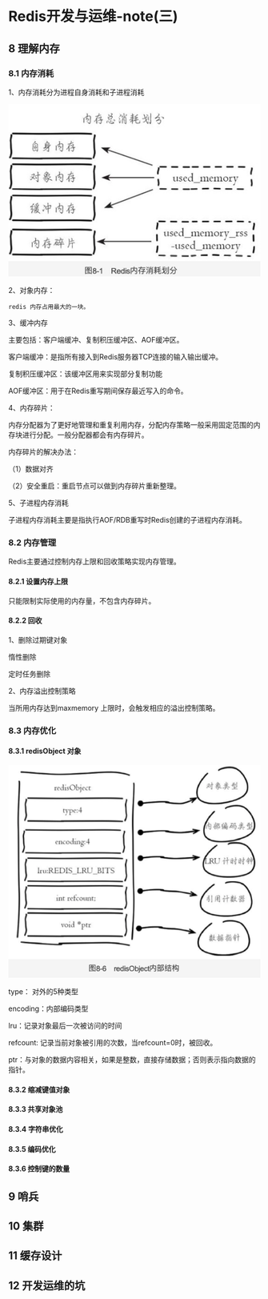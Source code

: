 # Redis开发与运维-note\(三\)

## 8 理解内存

### 8.1 内存消耗

1、内存消耗分为进程自身消耗和子进程消耗

![](../.gitbook/assets/image%20%2888%29.png)

2、对象内存：

```text
redis 内存占用最大的一块。
```

3、缓冲内存

主要包括：客户端缓冲、复制积压缓冲区、AOF缓冲区。

客户端缓冲：是指所有接入到Redis服务器TCP连接的输入输出缓冲。

复制积压缓冲区：该缓冲区用来实现部分复制功能

AOF缓冲区：用于在Redis重写期间保存最近写入的命令。

4、内存碎片：

内存分配器为了更好地管理和重复利用内存，分配内存策略一般采用固定范围的内存块进行分配。一般分配器都会有内存碎片。

内存碎片的解决办法：

（1）数据对齐

（2）安全重启：重启节点可以做到内存碎片重新整理。

5、子进程内存消耗

子进程内存消耗主要是指执行AOF/RDB重写时Redis创建的子进程内存消耗。



### 8.2 内存管理

Redis主要通过控制内存上限和回收策略实现内存管理。

#### 8.2.1 设置内存上限

只能限制实际使用的内存量，不包含内存碎片。



#### 8.2.2 回收

1、删除过期键对象

惰性删除

定时任务删除

2、内存溢出控制策略

当所用内存达到maxmemory 上限时，会触发相应的溢出控制策略。



### 8.3 内存优化

#### 8.3.1 redisObject 对象

![](../.gitbook/assets/image%20%2889%29.png)

type： 对外的5种类型

encoding：内部编码类型

lru：记录对象最后一次被访问的时间

refcount: 记录当前对象被引用的次数，当refcount=0时，被回收。

ptr：与对象的数据内容相关，如果是整数，直接存储数据；否则表示指向数据的指针。

#### 8.3.2 缩减键值对象



#### 8.3.3 共享对象池



#### 8.3.4 字符串优化



#### 8.3.5 编码优化



#### 8.3.6 控制键的数量





## 9 哨兵



## 10 集群



## 11 缓存设计



## 12 开发运维的坑

